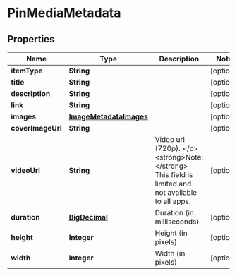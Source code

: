 

# PinMediaMetadata

## Properties

Name | Type | Description | Notes
------------ | ------------- | ------------- | -------------
**itemType** | **String** |  |  [optional]
**title** | **String** |  |  [optional]
**description** | **String** |  |  [optional]
**link** | **String** |  |  [optional]
**images** | [**ImageMetadataImages**](ImageMetadataImages.md) |  |  [optional]
**coverImageUrl** | **String** |  |  [optional]
**videoUrl** | **String** | Video url (720p). &lt;/p&gt;&lt;strong&gt;Note:&lt;/strong&gt; This field is limited and not available to all apps. |  [optional]
**duration** | [**BigDecimal**](BigDecimal.md) | Duration (in milliseconds) |  [optional]
**height** | **Integer** | Height (in pixels) |  [optional]
**width** | **Integer** | Width (in pixels) |  [optional]




